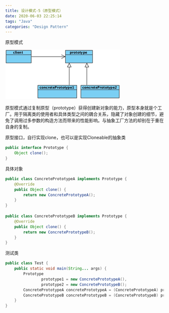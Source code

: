 ```yaml
---
title: 设计模式-5（原型模式）
date: 2020-06-03 22:25:14
tags: "Java"
categories: "Design Pattern"
---
```


原型模式

!["prototype"](/images/design-pattern-prototype.jpg)

原型模式通过复制原型（prototype）获得创建新对象的能力，原型本身就是个工厂。用于隔离类的使用者和具体类型之间的耦合关系，隐藏了对象创建的细节，避免了调用过多参数的构造方法而带来的性能影响。与抽象工厂方法的却别在于重在自身的复制。

原型接口，自行实现clone，也可以是实现Cloneable的抽象类

```java
public interface Prototype {
    Object clone();
}
```

具体对象

```java
public class ConcretePrototypeA implements Prototype {
    @Override
    public Object clone() {
        return new ConcretePrototypeA();
    }
}

public class ConcretePrototypeB implements Prototype {
    @Override
    public Object clone() {
        return new ConcretePrototypeB();
    }
}
```

测试类

```java
public class Test {
    public static void main(String... args) {
        Prototype 
                prototype1 = new ConcretePrototypeA(),
                prototype2 = new ConcretePrototypeB();
        ConcretePrototypeA concretePrototypeA = (ConcretePrototypeA) prototype1.clone();
        ConcretePrototypeB concretePrototypeB = (ConcretePrototypeB) prototype2.clone();
    }
}
```

